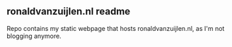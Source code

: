 ronaldvanzuijlen.nl readme
--------------------------
Repo contains my static webpage that hosts ronaldvanzuijlen.nl, as I'm not blogging anymore.
